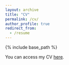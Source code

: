 ```yaml
---
layout: archive
title: "CV"
permalink: /cv/
author_profile: true
redirect_from:
  - /resume
---
```

{% include base_path %}

You can access my CV [here](https://drive.google.com/file/d/1Ei9S62fru7-iwqs6Ek0jbSJ63ZB95jB1/view?usp=sharing).
